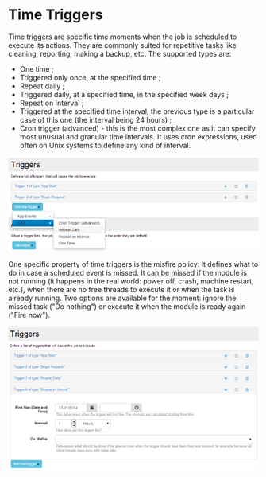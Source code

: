 # Time Triggers

Time triggers are specific time moments when the job is scheduled to execute its actions.  They are commonly suited for repetitive tasks like cleaning, reporting, making a backup, etc. The supported types are:
* One time ;
* Triggered only once, at the specified time ;
* Repeat daily ;
* Triggered daily, at a specified time, in the specified week days ;
* Repeat on Interval ;
* Triggered at the specified time interval, the previous type is a particular case of this one (the interval being 24 hours) ;
* Cron trigger (advanced) - this is the most complex one as it can specify most unusual and granular time intervals. It uses cron expressions, used often on Unix systems to define any kind of interval.

![](assets/time-triggers.png)

One specific property of  time triggers is the misfire policy: It defines what to do in case a scheduled event is missed. It can be missed if the module is not running (it happens in the real world: power off, crash, machine restart, etc.), when there are no free threads to execute it or when the task is already running. Two options are available for the moment: ignore the missed task ("Do nothing") or execute it when the module is ready again ("Fire now").

![](assets/repeate-on-interval.png)

